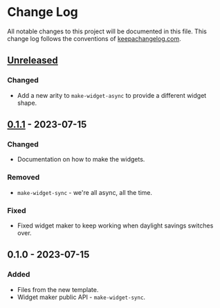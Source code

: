 # Change Log
All notable changes to this project will be documented in this file. This change log follows the conventions of [keepachangelog.com](http://keepachangelog.com/).

## [Unreleased]
### Changed
- Add a new arity to `make-widget-async` to provide a different widget shape.

## [0.1.1] - 2023-07-15
### Changed
- Documentation on how to make the widgets.

### Removed
- `make-widget-sync` - we're all async, all the time.

### Fixed
- Fixed widget maker to keep working when daylight savings switches over.

## 0.1.0 - 2023-07-15
### Added
- Files from the new template.
- Widget maker public API - `make-widget-sync`.

[Unreleased]: https://sourcehost.site/your-name/day17-conway-cubes/compare/0.1.1...HEAD
[0.1.1]: https://sourcehost.site/your-name/day17-conway-cubes/compare/0.1.0...0.1.1
